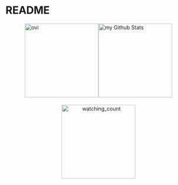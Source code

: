 # README

<div style="display: flex; justify-content: center; align-items: center;">
    <img src="https://github-readme-stats.vercel.app/api/top-langs?username=madushadhanushka&show_icons=true&locale=en&layout=compact&theme=chartreuse-dark" alt="ovi" height="200" />
    <img align="center" src="https://github-readme-stats.vercel.app/api?username=madushadhanushka&include_all_commits=true&count_private=true&show_icons=true&line_height=20&title_color=2B5BBD&icon_color=1124BB&text_color=A1A1A1&bg_color=0,000000,130F40" alt="my Github Stats" height="200"/>
</div>

<div align="center" style="margin-top: 20px;">
    <img src="https://widgetbite.com/stats/{random-guid}" alt="watching_count" height="200"/>
</div>
